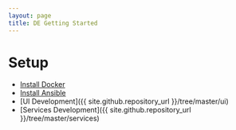 ```yaml
---
layout: page
title: DE Getting Started
---
```


# Setup

* [Install Docker](https://docs.docker.com/engine/installation/)
* [Install Ansible](ansible/setup)
* [UI Development]({{ site.github.repository_url }}/tree/master/ui)
* [Services Development]({{ site.github.repository_url }}/tree/master/services)


